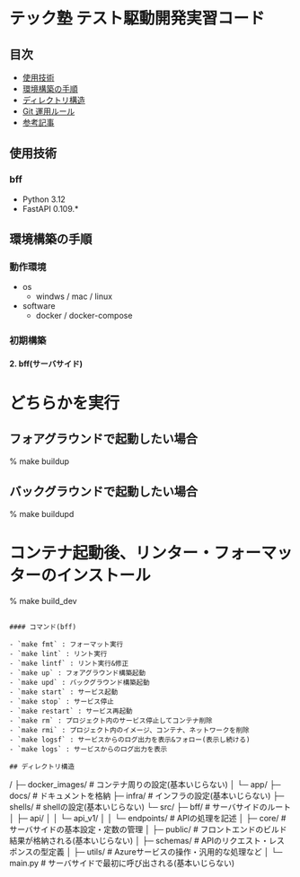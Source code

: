 # テック塾 テスト駆動開発実習コード

## 目次

- [使用技術](#使用技術)
- [環境構築の手順](#環境構築の手順)
- [ディレクトリ構造](#ディレクトリ構造)
- [Git 運用ルール](#git運用ルール)
- [参考記事](#参考記事)

## 使用技術

### bff

- Python 3.12
- FastAPI 0.109.\*

## 環境構築の手順

### 動作環境

- os
  - windws / mac / linux
- software
  - docker / docker-compose

### 初期構築

#### 2. bff(サーバサイド)

# どちらかを実行
## フォアグラウンドで起動したい場合
% make buildup

## バックグラウンドで起動したい場合
% make buildupd

# コンテナ起動後、リンター・フォーマッターのインストール
% make build_dev
```

#### コマンド(bff)

- `make fmt` : フォーマット実行
- `make lint` : リント実行
- `make lintf` : リント実行&修正
- `make up` : フォアグラウンド構築起動
- `make upd` : バックグラウンド構築起動
- `make start` : サービス起動
- `make stop` : サービス停止
- `make restart` : サービス再起動
- `make rm` : プロジェクト内のサービス停止してコンテナ削除
- `make rmi` : プロジェクト内のイメージ、コンテナ、ネットワークを削除
- `make logsf` : サービスからのログ出力を表示&フォロー(表示し続ける)
- `make logs` : サービスからのログ出力を表示

## ディレクトリ構造

```
/
├─ docker_images/                  # コンテナ周りの設定(基本いじらない)
│   └─ app/
├─ docs/                           # ドキュメントを格納
├─ infra/                          # インフラの設定(基本いじらない)
├─ shells/                         # shellの設定(基本いじらない)
└─ src/
    ├─ bff/                        # サーバサイドのルート
    │   ├─ api/
    │   │   └─ api_v1/
    │   │       └─ endpoints/      # APIの処理を記述
    │   ├─ core/                   # サーバサイドの基本設定・定数の管理
    │   ├─ public/                 # フロントエンドのビルド結果が格納される(基本いじらない)
    │   ├─ schemas/                # APIのリクエスト・レスポンスの型定義
    │   ├─ utils/                  # Azureサービスの操作・汎用的な処理など
    │   └─ main.py                 # サーバサイドで最初に呼び出される(基本いじらない)
```
